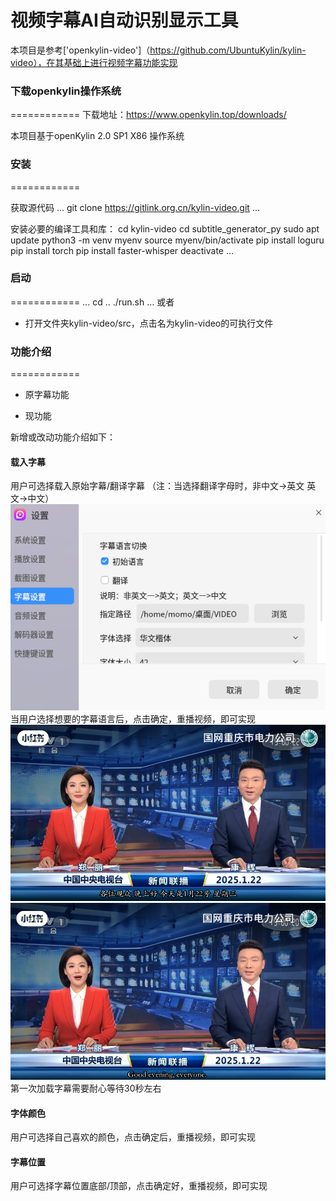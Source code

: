 # 视频字幕AI自动识别显示工具

本项目是参考['openkylin-video']（https://github.com/UbuntuKylin/kylin-video），在其基础上进行视频字幕功能实现

### 下载openkylin操作系统
============
下载地址：https://www.openkylin.top/downloads/

本项目基于openKylin 2.0 SP1 X86 操作系统

### 安装
============



获取源代码
...
git clone https://gitlink.org.cn/kylin-video.git
...

安装必要的编译工具和库：
cd kylin-video
cd subtitle_generator_py
sudo apt update
python3 -m venv myenv
source myenv/bin/activate
pip install loguru
pip install torch 
pip install faster-whisper
deactivate
...

### 启动
============
...
cd ..
./run.sh
...
或者
+ 打开文件夹kylin-video/src，点击名为kylin-video的可执行文件

### 功能介绍
============
+ 原字幕功能

+ 现功能

新增或改动功能介绍如下：
#### 载入字幕
用户可选择载入原始字幕/翻译字幕
（注：当选择翻译字母时，非中文->英文 英文->中文）
![切换字幕](images\切换语言.png)
当用户选择想要的字幕语言后，点击确定，重播视频，即可实现
![中文](images\中文.png)
![英文](images\英文.png)
第一次加载字幕需要耐心等待30秒左右
#### 字体颜色
用户可选择自己喜欢的颜色，点击确定后，重播视频，即可实现

#### 字幕位置
用户可选择字幕位置底部/顶部，点击确定好，重播视频，即可实现

